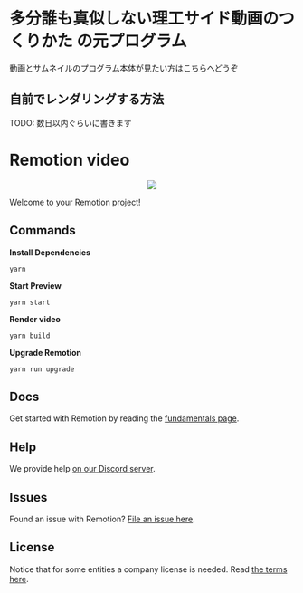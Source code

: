 # 多分誰も真似しない理工サイド動画のつくりかた の元プログラム

動画とサムネイルのプログラム本体が見たい方は[こちら](/src/Composition.tsx)へどうぞ

## 自前でレンダリングする方法

TODO: 数日以内ぐらいに書きます

# Remotion video

<p align="center">
  <a href="https://github.com/remotion-dev/logo">
    <img src="https://github.com/remotion-dev/logo/raw/main/withtitle/element-0.png">
  </a>
</p>

Welcome to your Remotion project!

## Commands

**Install Dependencies**

```console
yarn
```

**Start Preview**

```console
yarn start
```

**Render video**

```console
yarn build
```

**Upgrade Remotion**

```console
yarn run upgrade
```

## Docs

Get started with Remotion by reading the [fundamentals page](https://www.remotion.dev/docs/the-fundamentals).

## Help

We provide help [on our Discord server](https://discord.gg/6VzzNDwUwV).

## Issues

Found an issue with Remotion? [File an issue here](https://github.com/remotion-dev/remotion/issues/new).

## License

Notice that for some entities a company license is needed. Read [the terms here](https://github.com/remotion-dev/remotion/blob/main/LICENSE.md).
